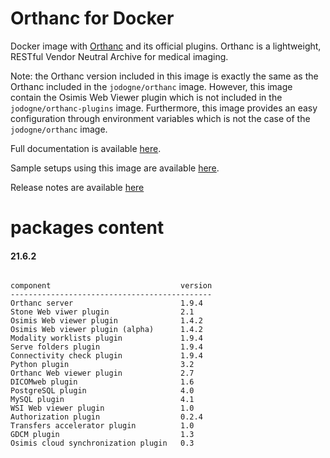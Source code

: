 # Orthanc for Docker
Docker image with [Orthanc](http://www.orthanc-server.com/) and its official plugins. Orthanc is a lightweight, RESTful Vendor Neutral Archive for medical imaging.

Note: the Orthanc version included in this image is exactly the same as the Orthanc included in the `jodogne/orthanc` image.  However,
this image contain the Osimis Web Viewer plugin which is not included in the `jodogne/orthanc-plugins` image.  Furthermore,
this image provides an easy configuration through environment variables which is not the case of the `jodogne/orthanc` image.

Full documentation is available [here](https://book.orthanc-server.com/users/docker-osimis.html).

Sample setups using this image are available [here](https://bitbucket.org/osimis/orthanc-setup-samples/).

Release notes are available [here](https://bitbucket.org/osimis/orthanc-builder/src/master/release-notes-docker-images.txt)


# packages content

#### 21.6.2
```

component                             version
---------------------------------------------
Orthanc server                        1.9.4
Stone Web viwer plugin                2.1
Osimis Web viewer plugin              1.4.2
Osimis Web viewer plugin (alpha)      1.4.2
Modality worklists plugin             1.9.4
Serve folders plugin                  1.9.4
Connectivity check plugin             1.9.4
Python plugin                         3.2
Orthanc Web viewer plugin             2.7
DICOMweb plugin                       1.6
PostgreSQL plugin                     4.0
MySQL plugin                          4.1
WSI Web viewer plugin                 1.0
Authorization plugin                  0.2.4
Transfers accelerator plugin          1.0
GDCM plugin                           1.3
Osimis cloud synchronization plugin   0.3
```
